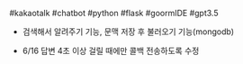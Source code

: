 #kakaotalk 
#chatbot
#python
#flask
#goormIDE
#gpt3.5


- 검색해서 알려주기 기능, 문맥 저장 후 불러오기 기능(mongodb)


- 6/16 답변 4초 이상 걸릴 때에만 콜백 전송하도록 수정


